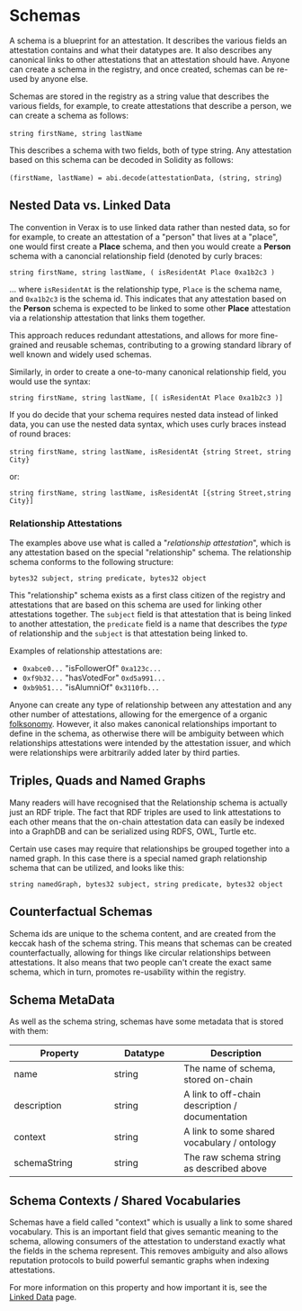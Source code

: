 # Schemas

A schema is a blueprint for an attestation.  It describes the various fields an attestation contains and what their datatypes are.  It also describes any canonical links to other attestations that an attestation should have.  Anyone can create a schema in the registry, and once created, schemas can be re-used by anyone else.

Schemas are stored in the registry as a string value that describes the various fields, for example, to create attestations that describe a person, we can create a schema as follows:\
\
`string firstName, string lastName`

This describes a schema with two fields, both of type string.  Any attestation based on this schema can be decoded in Solidity as follows:

`(firstName, lastName) = abi.decode(attestationData, (string, string`)

## Nested Data vs. Linked Data

The convention in Verax is to use linked data rather than nested data, so for for example, to create an attestation of a "person" that lives at a "place", one would first create a **Place** schema, and then you would create a **Person** schema with a canoncial relationship field (denoted by curly braces:

`string firstName, string lastName, ( isResidentAt Place 0xa1b2c3 )`&#x20;

... where `isResidentAt` is the relationship type, `Place` is the schema name, and `0xa1b2c3` is the schema id.  This indicates that any attestation based on the **Person** schema is expected to be linked to some other **Place** attestation via a relationship attestation that links them together.

This approach reduces redundant attestations, and allows for more fine-grained and reusable schemas, contributing to a growing standard library of well known and widely used schemas.

Similarly, in order to create a one-to-many canonical relationship field, you would use the syntax:

`string firstName, string lastName, [( isResidentAt Place 0xa1b2c3 )]`&#x20;

If you do decide that your schema requires nested data instead of linked data, you can use the nested data syntax, which uses curly braces instead of round braces:\
\
`string firstName, string lastName, isResidentAt {string Street, string City}`

or:

`string firstName, string lastName, isResidentAt [{string Street,string City}]`

### Relationship Attestations

The examples above use what is called a "_relationship attestation_", which is any attestation based on the special "relationship" schema.  The relationship schema conforms to the following structure:

`bytes32 subject, string predicate, bytes32 object`

This "relationship" schema exists as a first class citizen of the registry and attestations that are based on this schema are used for linking other attestations together.  The `subject` field is that attestation that is being linked to another attestation, the `predicate` field is a name that describes the _type_ of relationship and the `subject` is that attestation being linked to.

Examples of relationship attestations are:

* `0xabce0...` "isFollowerOf" `0xa123c...`
* `0xf9b32...` "hasVotedFor" `0xd5a991...`
* `0xb9b51...` "isAlumniOf" `0x3110fb...`

Anyone can create any type of relationship between any attestation and any other number of attestations, allowing for the emergence of a organic [folksonomy](https://en.wikipedia.org/wiki/Folksonomy).  However, it also makes canonical relationships important to define in the schema, as otherwise there will be ambiguity between which relationships attestations were intended by the attestation issuer, and which were relationships were arbitrarily added later by third parties.

## Triples, Quads and Named Graphs

Many readers will have recognised that the Relationship schema is actually just an RDF triple.  The fact that RDF triples are used to link attestations to each other means that the on-chain attestation data can easily be indexed into a GraphDB and can be serialized using RDFS, OWL, Turtle etc.

Certain use cases may require that relationships be grouped together into a named graph.  In this case there is a special named graph relationship schema that can be utilized, and looks like this:

`string namedGraph, bytes32 subject, string predicate, bytes32 object`

## Counterfactual Schemas

Schema ids are unique to the schema content, and are created from the keccak hash of the schema string.  This means that schemas can be created counterfactually, allowing for things like circular relationships between attestations.  It also means that two people can't create the exact same schema, which in turn, promotes re-usability within the registry.

## Schema MetaData

As well as the schema string, schemas have some metadata that is stored with them:

<table><thead><tr><th width="162.33333333333331">Property</th><th width="108">Datatype</th><th>Description</th></tr></thead><tbody><tr><td>name</td><td>string</td><td>The name of schema, stored on-chain</td></tr><tr><td>description</td><td>string</td><td>A link to off-chain description / documentation</td></tr><tr><td>context</td><td>string</td><td>A link to some shared vocabulary / ontology</td></tr><tr><td>schemaString</td><td>string</td><td>The raw schema string as described above</td></tr></tbody></table>

## Schema Contexts / Shared Vocabularies

Schemas have a field called "context" which is usually a link to some shared vocabulary.  This is an important field that gives semantic meaning to the schema, allowing consumers of the attestation to understand exactly what the fields in the schema represent.  This removes ambiguity and also allows reputation protocols to build powerful semantic graphs when indexing attestations.

For more information on this property and how important it is, see the [Linked Data](linked-data.md) page.

